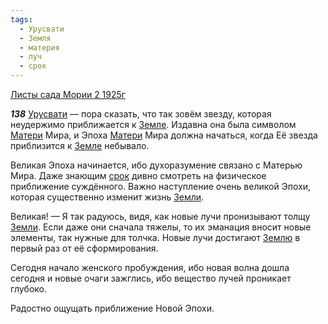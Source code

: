 ```yaml
---
tags:
  - Урусвати
  - Земля
  - материя
  - луч
  - срок
---
```


[Листы сада Мории 2 1925г](/agni/1925)

___138___
[Урусвати](/tag/#Урусвати) — пора сказать, что так зовём звезду, которая неудержимо приближается к [Земле](/tag/#Земля). Издавна она была символом [Матери](/tag/#материя) Мира, и Эпоха [Матери](/tag/#материя) Мира должна начаться, когда Её звезда приблизится к [Земле](/tag/#Земля) небывало.   

Великая Эпоха начинается, ибо духоразумение связано с Матерью Мира. Даже знающим [срок](/tag/#срок) дивно смотреть на физическое приближение суждённого. Важно наступление очень великой Эпохи, которая существенно изменит жизнь [Земли](/tag/#Земля).   

Великая! — Я так радуюсь, видя, как новые лучи пронизывают толщу [Земли](/tag/#Земля). Если даже они сначала тяжелы, то их эманация вносит новые элементы, так нужные для толчка. Новые лучи достигают [Землю](/tag/#Земля) в первый раз от её сформирования.   

Сегодня начало женского пробуждения, ибо новая волна дошла сегодня и новые очаги зажглись, ибо вещество лучей проникает глубоко.   

Радостно ощущать приближение Новой Эпохи.   

